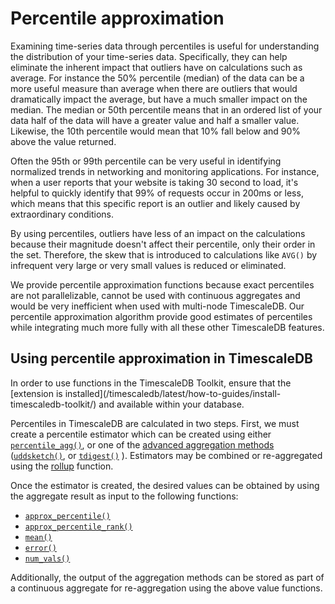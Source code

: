 # Percentile approximation
Examining time-series data through percentiles is useful for understanding the
distribution of your time-series data. Specifically, they can help eliminate the
inherent impact that outliers have on calculations such as average. For instance
the 50% percentile (median) of the data can be a more useful measure than
average when there are outliers that would dramatically impact the average, but
have a much smaller impact on the median. The median or 50th percentile means
that in an ordered list of your data half of the data will have a greater value
and half a smaller value. Likewise, the 10th percentile would mean that 10% fall
below and 90% above the value returned.

Often the 95th or 99th percentile can be very useful in identifying normalized
trends in networking and monitoring applications. For instance, when a user reports
that your website is taking 30 second to load, it's helpful to quickly identify
that 99% of requests occur in 200ms or less, which means that this specific
report is an outlier and likely caused by extraordinary conditions.

By using percentiles, outliers have less of an impact on the calculations because
their magnitude doesn't affect their percentile, only their order in the set.
Therefore, the skew that is introduced to calculations like `AVG()`  by infrequent
very large or very small values is reduced or eliminated.

We provide percentile approximation functions because exact percentiles are not
parallelizable, cannot be used with continuous aggregates and would be very
inefficient when used with multi-node TimescaleDB. Our percentile approximation
algorithm provide good estimates of percentiles while integrating much more fully
with all these other TimescaleDB features.

## Using percentile approximation in TimescaleDB

<highlight type="tip">
In order to use functions in the TimescaleDB Toolkit, ensure that
the [extension is installed](/timescaledb/latest/how-to-guides/install-timescaledb-toolkit/) and available within your database.
</highlight>

Percentiles in TimescaleDB are calculated in two steps. First, we must create a percentile estimator
which can be created using either  
[`percentile_agg()`](/hyperfunctions/percentile-approximation/percentile_agg/), or one of the [advanced aggregation methods](/hyperfunctions/percentile-approximation/percentile-aggregation-methods/) ([`uddsketch()`](/hyperfunctions/percentile-approximation/percentile-aggregation-methods/uddsketch/), or [`tdigest()`](/hyperfunctions/percentile-approximation/percentile-aggregation-methods/tdigest/) ).
Estimators may be combined or re-aggregated using the [rollup](/latest/hyperfunctions/percentile-approximation/rollup-percentile/) function.

Once the estimator is created, the desired values can be obtained by using the aggregate result as
input to the following functions: [](#percentile-accessors)

 * [`approx_percentile()`](/hyperfunctions/percentile-approximation/approx_percentile)
 * [`approx_percentile_rank()`](/hyperfunctions/percentile-approximation/approx_percentile_rank)
 * [`mean()`](/hyperfunctions/percentile-approximation/mean)
 * [`error()`](/hyperfunctions/percentile-approximation/error)
 * [`num_vals()`](/hyperfunctions/percentile-approximation/num_vals)

Additionally, the output of the aggregation methods can be stored as part of a
continuous aggregate for re-aggregation using the above value functions.
